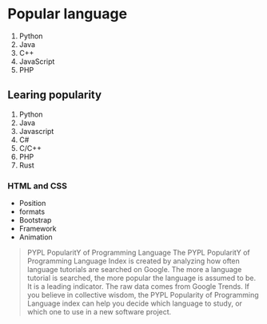 # Popular language

1. Python
2. Java
3. C++
4. JavaScript
5. PHP

## Learing popularity

1. Python
2. Java
3. Javascript
4. C#
5. C/C++
6. PHP
7. Rust

### HTML and CSS

- Position
- formats
- Bootstrap
- Framework
- Animation

> PYPL PopularitY of Programming Language
> The PYPL PopularitY of Programming Language Index is created by analyzing how often language tutorials are searched on Google. The more a language tutorial is searched, the more popular the language is assumed to be. It is a leading indicator. The raw data comes from Google Trends. If you believe in collective wisdom, the PYPL Popularity of Programming Language index can help you decide which language to study, or which one to use in a new software project.
